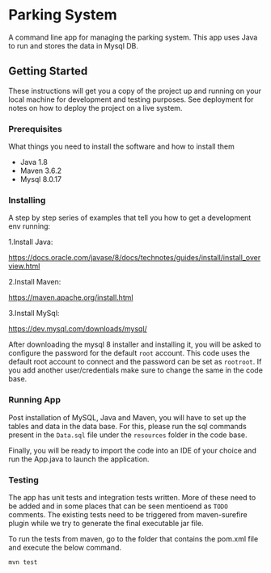 # Parking System

A command line app for managing the parking system. This app uses Java to run and stores the data in Mysql DB.

## Getting Started

These instructions will get you a copy of the project up and running on your local machine for development and testing
purposes. See deployment for notes on how to deploy the project on a live system.

### Prerequisites

What things you need to install the software and how to install them

- Java 1.8
- Maven 3.6.2
- Mysql 8.0.17

### Installing

A step by step series of examples that tell you how to get a development env running:

1.Install Java:

https://docs.oracle.com/javase/8/docs/technotes/guides/install/install_overview.html

2.Install Maven:

https://maven.apache.org/install.html

3.Install MySql:

https://dev.mysql.com/downloads/mysql/

After downloading the mysql 8 installer and installing it, you will be asked to configure the password for the
default `root` account. This code uses the default root account to connect and the password can be set as `rootroot`. If
you add another user/credentials make sure to change the same in the code base.

### Running App

Post installation of MySQL, Java and Maven, you will have to set up the tables and data in the data base. For this,
please run the sql commands present in the `Data.sql` file under the `resources` folder in the code base.

Finally, you will be ready to import the code into an IDE of your choice and run the App.java to launch the application.

### Testing

The app has unit tests and integration tests written. More of these need to be added and in some places that can be seen
mentioend as `TODO` comments. The existing tests need to be triggered from maven-surefire plugin while we try to
generate the final executable jar file.

To run the tests from maven, go to the folder that contains the pom.xml file and execute the below command.

`mvn test`
